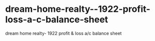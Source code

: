 # dream-home-realty--1922-profit-loss-a-c-balance-sheet
dream home realty- 1922 profit &amp; loss a/c balance sheet

